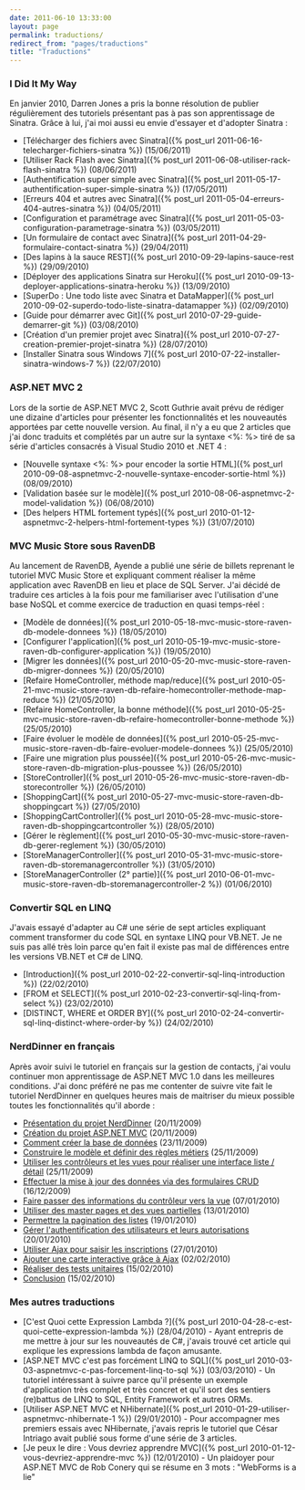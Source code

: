 ```yaml
---
date: 2011-06-10 13:33:00
layout: page
permalink: traductions/
redirect_from: "pages/traductions"
title: "Traductions"
---
```


### I Did It My Way

En janvier 2010, Darren Jones a pris la bonne résolution de publier
régulièrement des tutoriels présentant pas à pas son apprentissage de Sinatra.
Grâce à lui, j'ai moi aussi eu envie d'essayer et d'adopter Sinatra :

* [Télécharger des fichiers avec Sinatra]({% post_url 2011-06-16-telecharger-fichiers-sinatra %}) (15/06/2011)
* [Utiliser Rack Flash avec Sinatra]({% post_url 2011-06-08-utiliser-rack-flash-sinatra %}) (08/06/2011)
* [Authentification super simple avec Sinatra]({% post_url 2011-05-17-authentification-super-simple-sinatra %}) (17/05/2011)
* [Erreurs 404 et autres avec Sinatra]({% post_url 2011-05-04-erreurs-404-autres-sinatra %}) (04/05/2011)
* [Configuration et paramétrage avec Sinatra]({% post_url 2011-05-03-configuration-parametrage-sinatra %}) (03/05/2011)
* [Un formulaire de contact avec Sinatra]({% post_url 2011-04-29-formulaire-contact-sinatra %}) (29/04/2011)
* [Des lapins à la sauce REST]({% post_url 2010-09-29-lapins-sauce-rest %}) (29/09/2010)
* [Déployer des applications Sinatra sur Heroku]({% post_url 2010-09-13-deployer-applications-sinatra-heroku %})
(13/09/2010)
* [SuperDo : Une todo liste avec Sinatra et DataMapper]({% post_url 2010-09-02-superdo-todo-liste-sinatra-datamapper %})
(02/09/2010)
* [Guide pour démarrer avec Git]({% post_url 2010-07-29-guide-demarrer-git %}) (03/08/2010)
* [Création d'un premier projet avec Sinatra]({% post_url 2010-07-27-creation-premier-projet-sinatra %}) (28/07/2010)
* [Installer Sinatra sous Windows 7]({% post_url 2010-07-22-installer-sinatra-windows-7 %}) (22/07/2010)

### ASP.NET MVC 2

Lors de la sortie de ASP.NET MVC 2, Scott Guthrie avait prévu de rédiger une
dizaine d'articles pour présenter les fonctionnalités et les nouveautés
apportées par cette nouvelle version. Au final, il n'y a eu que 2 articles que
j'ai donc traduits et complétés par un autre sur la syntaxe &lt;%: %&gt; tiré
de sa série d'articles consacrés à Visual Studio 2010 et .NET 4 :

* [Nouvelle syntaxe &lt;%: %&gt; pour encoder la sortie HTML]({% post_url 2010-09-08-aspnetmvc-2-nouvelle-syntaxe-encoder-sortie-html %})
(08/09/2010)
* [Validation basée sur le modèle]({% post_url 2010-08-06-aspnetmvc-2-model-validation %}) (06/08/2010)
* [Des helpers HTML fortement typés]({% post_url 2010-01-12-aspnetmvc-2-helpers-html-fortement-types %}) (31/07/2010)

### MVC Music Store sous RavenDB

Au lancement de RavenDB, Ayende a publié une série de billets reprenant le
tutoriel MVC Music Store et expliquant comment réaliser la même application
avec RavenDB en lieu et place de SQL Server. J'ai décidé de traduire ces
articles à la fois pour me familiariser avec l'utilisation d'une base NoSQL et
comme exercice de traduction en quasi temps-réel :

* [Modèle de données]({% post_url 2010-05-18-mvc-music-store-raven-db-modele-donnees %}) (18/05/2010)
* [Configurer l'application]({% post_url 2010-05-19-mvc-music-store-raven-db-configurer-application %}) (19/05/2010)
* [Migrer les données]({% post_url 2010-05-20-mvc-music-store-raven-db-migrer-donnees %}) (20/05/2010)
* [Refaire HomeController, méthode map/reduce]({% post_url 2010-05-21-mvc-music-store-raven-db-refaire-homecontroller-methode-map-reduce %}) (21/05/2010)
* [Refaire HomeController, la bonne méthode]({% post_url 2010-05-25-mvc-music-store-raven-db-refaire-homecontroller-bonne-methode %}) (25/05/2010)
* [Faire évoluer le modèle de données]({% post_url 2010-05-25-mvc-music-store-raven-db-faire-evoluer-modele-donnees %}) (25/05/2010)
* [Faire une migration plus poussée]({% post_url 2010-05-26-mvc-music-store-raven-db-migration-plus-poussee %}) (26/05/2010)
* [StoreController]({% post_url 2010-05-26-mvc-music-store-raven-db-storecontroller %}) (26/05/2010)
* [ShoppingCart]({% post_url 2010-05-27-mvc-music-store-raven-db-shoppingcart %}) (27/05/2010)
* [ShoppingCartController]({% post_url 2010-05-28-mvc-music-store-raven-db-shoppingcartcontroller %}) (28/05/2010)
* [Gérer le règlement]({% post_url 2010-05-30-mvc-music-store-raven-db-gerer-reglement %}) (30/05/2010)
* [StoreManagerController]({% post_url 2010-05-31-mvc-music-store-raven-db-storemanagercontroller %}) (31/05/2010)
* [StoreManagerController (2° partie)]({% post_url 2010-06-01-mvc-music-store-raven-db-storemanagercontroller-2 %}) (01/06/2010)

### Convertir SQL en LINQ

J'avais essayé d'adapter au C# une série de sept articles expliquant comment
transformer du code SQL en syntaxe LINQ pour VB.NET. Je ne suis pas allé très
loin parce qu'en fait il existe pas mal de différences entre les versions
VB.NET et C# de LINQ.

* [Introduction]({% post_url 2010-02-22-convertir-sql-linq-introduction %}) (22/02/2010)
* [FROM et SELECT]({% post_url 2010-02-23-convertir-sql-linq-from-select %}) (23/02/2010)
* [DISTINCT, WHERE et ORDER BY]({% post_url 2010-02-24-convertir-sql-linq-distinct-where-order-by %}) (24/02/2010)

### NerdDinner en français

Après avoir suivi le tutoriel en français sur la gestion de contacts, j'ai
voulu continuer mon apprentissage de ASP.NET MVC 1.0 dans les meilleures
conditions. J'ai donc préféré ne pas me contenter de suivre vite fait le
tutoriel NerdDinner en quelques heures mais de maitriser du mieux possible
toutes les fonctionnalités qu'il aborde :

* [Présentation du projet NerdDinner](/nerddinner/presentation-tutoriel/) (20/11/2009)
* [Création du projet ASP.NET MVC](/nerddinner/file-new-project/) (20/11/2009)
* [Comment créer la base de données](/nerddinner/creation-base-donnees/) (23/11/2009)
* [Construire le modèle et définir des règles métiers](/nerddinner/construire-modele/)
(25/11/2009)
* [Utiliser les contrôleurs et les vues pour réaliser une interface
liste / détail](/nerddinner/controleurs-vues/) (25/11/2009)
* [Effectuer la mise à jour des données via des formulaires CRUD](/nerddinner/formulaires-crud/)
(16/12/2009)
* [Faire passer des informations du contrôleur vers la vue](/nerddinner/viewdata-viewmodel/)
(07/01/2010)
* [Utiliser des master pages et des vues partielles](/nerddinner/master-page-vues-partielles/)
(13/01/2010)
* [Permettre la pagination des listes](/nerddinner/gerer-pagination/) (19/01/2010)
* [Gérer l'authentification des utilisateurs et leurs
autorisations](/nerddinner/authentification-autorisation/) (20/01/2010)
* [Utiliser Ajax pour saisir les inscriptions](/nerddinner/utiliser-ajax/) (27/01/2010)
* [Ajouter une carte interactive grâce à Ajax](/nerddinner/ajouter-carte-ajax/) (02/02/2010)
* [Réaliser des tests unitaires](/nerddinner/realiser-tests-unitaires/) (15/02/2010)
* [Conclusion](/nerddinner/conclusion/)
(15/02/2010)

### Mes autres traductions

* [C'est Quoi cette Expression Lambda ?]({% post_url 2010-04-28-c-est-quoi-cette-expression-lambda %}) (28/04/2010) - Ayant
entrepris de me mettre à jour sur les nouveautés de C#, j'avais trouvé cet
article qui explique les expressions lambda de façon amusante.
* [ASP.NET MVC c'est pas forcément LINQ to SQL]({% post_url 2010-03-03-aspnetmvc-c-pas-forcement-linq-to-sql %}) (03/03/2010) - Un
tutoriel intéressant à suivre parce qu'il présente un exemple d'application
très complet et très concret et qu'il sort des sentiers (re)battus de LINQ to
SQL, Entity Framework et autres ORMs.
* [Utiliser ASP.NET MVC et NHibernate]({% post_url 2010-01-29-utiliser-aspnetmvc-nhibernate-1 %}) (29/01/2010) - Pour
accompagner mes premiers essais avec NHibernate, j'avais repris le tutoriel que
César Intriago avait publié sous forme d'une série de 3 articles.
* [Je peux le dire : Vous devriez apprendre MVC]({% post_url 2010-01-12-vous-devriez-apprendre-mvc %}) (12/01/2010) - Un
plaidoyer pour ASP.NET MVC de Rob Conery qui se résume en 3 mots :
"WebForms is a lie"
